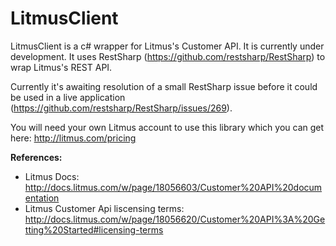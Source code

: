 LitmusClient
============

LitmusClient is a c# wrapper for Litmus's Customer API.  It is currently under development.  It uses RestSharp (https://github.com/restsharp/RestSharp) to wrap Litmus's REST API.

Currently it's awaiting resolution of a small RestSharp issue before it could be used in a live application (https://github.com/restsharp/RestSharp/issues/269).

You will need your own Litmus account to use this library which you can get here:  http://litmus.com/pricing

**References:**

-  Litmus Docs: http://docs.litmus.com/w/page/18056603/Customer%20API%20documentation
-  Litmus Customer Api liscensing terms:  http://docs.litmus.com/w/page/18056620/Customer%20API%3A%20Getting%20Started#licensing-terms
 

